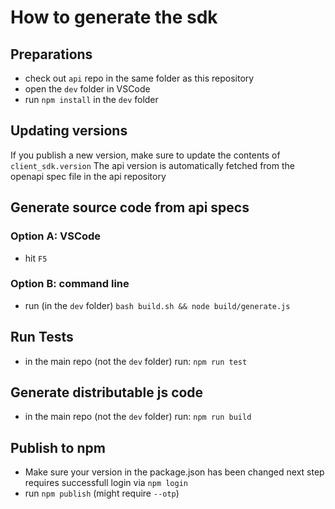 
# How to generate the sdk

## Preparations
* check out `api` repo in the same folder as this repository
* open the `dev` folder in VSCode
* run `npm install` in the `dev` folder

## Updating versions
If you publish a new version, make sure to update the contents of `client_sdk.version`
The api version is automatically fetched from the openapi spec file in the api repository

## Generate source code from api specs

### Option A: VSCode
* hit `F5`

### Option B: command line
* run (in the `dev` folder) `bash build.sh && node build/generate.js`

## Run Tests

* in the main repo (not the `dev` folder) run: `npm run test`

## Generate distributable js code

* in the main repo (not the `dev` folder) run: `npm run build`

## Publish to npm

* Make sure your version in the package.json has been changed
next step requires successfull login via `npm login`
* run `npm publish` (might require `--otp`)

